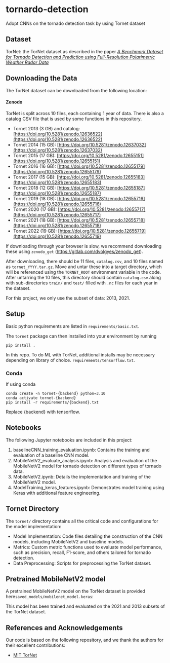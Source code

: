 # tornardo-detection
Adopt CNNs on the tornado detection task by using Tornet dataset

## Dataset
TorNet: the TorNet dataset as described in the paper [*A Benchmark Dataset for Tornado Detection and Prediction using Full-Resolution Polarimetric Weather Radar Data*](https://arxiv.org/abs/2401.16437)

## Downloading the Data

The TorNet dataset can be downloaded from the following location:

#### Zenodo

TorNet is split across 10 files, each containing 1 year of data. There is also a catalog CSV file that is used by some functions in this repository.    

* Tornet 2013 (3 GB) and catalog: [https://doi.org/10.5281/zenodo.12636522](https://doi.org/10.5281/zenodo.12636522)
* Tornet 2014 (15 GB): [https://doi.org/10.5281/zenodo.12637032](https://doi.org/10.5281/zenodo.12637032)
* Tornet 2015 (17 GB): [https://doi.org/10.5281/zenodo.12655151](https://doi.org/10.5281/zenodo.12655151)
* Tornet 2016 (16 GB): [https://doi.org/10.5281/zenodo.12655179](https://doi.org/10.5281/zenodo.12655179)
* Tornet 2017 (15 GB): [https://doi.org/10.5281/zenodo.12655183](https://doi.org/10.5281/zenodo.12655183)
* Tornet 2018 (12 GB): [https://doi.org/10.5281/zenodo.12655187](https://doi.org/10.5281/zenodo.12655187)
* Tornet 2019 (18 GB): [https://doi.org/10.5281/zenodo.12655716](https://doi.org/10.5281/zenodo.12655716)
* Tornet 2020 (17 GB): [https://doi.org/10.5281/zenodo.12655717](https://doi.org/10.5281/zenodo.12655717)
* Tornet 2021 (18 GB): [https://doi.org/10.5281/zenodo.12655718](https://doi.org/10.5281/zenodo.12655718)
* Tornet 2022 (19 GB): [https://doi.org/10.5281/zenodo.12655719](https://doi.org/10.5281/zenodo.12655719)

If downloading through your browser is slow, we recommend downloading these using `zenodo_get` (https://gitlab.com/dvolgyes/zenodo_get).

After downloading, there should be 11 files, `catalog.csv`, and 10 files named as `tornet_YYYY.tar.gz`.   Move and untar these into a target directory, which will be referenced using the `TORNET_ROOT` environment variable in the code.  After untarring the 10 files, this directory should contain `catalog.csv` along with sub-directories `train/` and `test/` filled with `.nc` files for each year in the dataset.

For this project, we only use the subset of data: 2013, 2021.

## Setup

Basic python requirements are listed in `requirements/basic.txt`.

The `tornet` package can then installed into your environment by running

`pip install .`

In this repo.  To do ML with TorNet, additional installs may be necessary depending on library of choice.  `requirements/tensorflow.txt`.

### Conda

If using conda

```
conda create -n tornet-{backend} python=3.10
conda activate tornet-{backend}
pip install -r requirements/{backend}.txt
```

Replace {backend} with tensorflow.

## Notebooks
The following Jupyter notebooks are included in this project:

1. baselineCNN_training_evaluation.ipynb: Contains the training and evaluation of a baseline CNN model.
2. MobileNetV2_evaluate_analysis.ipynb: Analysis and evaluation of the MobileNetV2 model for tornado detection on different types of tornado data.
3. MobileNetV2.ipynb: Details the implementation and training of the MobileNetV2 model.
4. ModelTraining_keras_features.ipynb: Demonstrates model training using Keras with additional feature engineering.

## Tornet Directory
The ```tornet/``` directory contains all the critical code and configurations for the model implementation:

- Model Implementation: Code files detailing the construction of the CNN models, including MobileNetV2 and baseline models.
- Metrics: Custom metric functions used to evaluate model performance, such as precision, recall, F1-score, and others tailored for tornado detection.
- Data Preprocessing: Scripts for preprocessing the TorNet dataset.


## Pretrained MobileNetV2 model
A pretrained MobileNetV2 model on the TorNet dataset is provided here```saved_models/mobilenet_model.keras```:

This model has been trained and evaluated on the 2021 and 2013 subsets of the TorNet dataset. 

## References and Acknowledgements

Our code is based on the following repository, and we thank the authors for their excellent contributions:

- [MIT TorNet](https://github.com/mit-ll/tornet)
